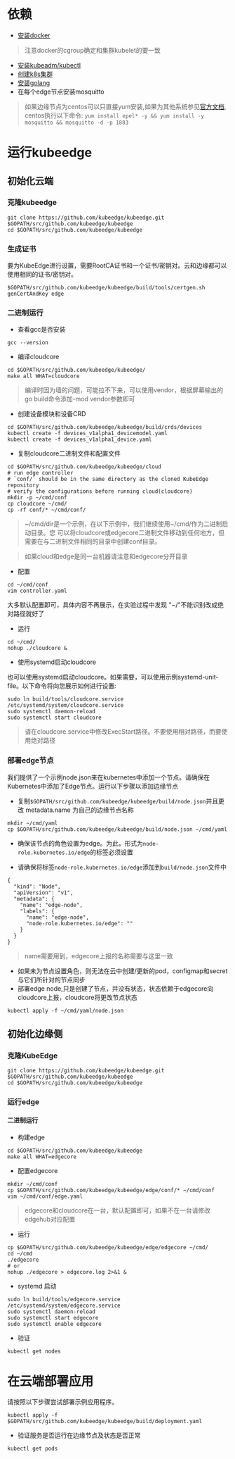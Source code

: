 # 依赖

- [安装docker](../../../docker/install.md) 
> 注意docker的cgroup确定和集群kubelet的要一致
- [安装kubeadm/kubectl](../../../install/kubeadm-install/README.md)
- [创建k8s集群](../../../install/kubeadm-install/single-control-plane.md)
- [安装golang](../../../golang/install.md)
- 在每个edge节点安装mosquitto

> 如果边缘节点为centos可以只直接yum安装,如果为其他系统参见[官方文档](https://mosquitto.org/download/), centos执行以下命令:
> `yum install epel* -y && yum install -y mosquitto && mosquitto -d -p 1883`

# 运行kubeedge

## 初始化云端

### 克隆kubeedge

```
git clone https://github.com/kubeedge/kubeedge.git $GOPATH/src/github.com/kubeedge/kubeedge
cd $GOPATH/src/github.com/kubeedge/kubeedge
```

### 生成证书

要为KubeEdge进行设置，需要RootCA证书和一个证书/密钥对。云和边缘都可以使用相同的证书/密钥对。

```
$GOPATH/src/github.com/kubeedge/kubeedge/build/tools/certgen.sh genCertAndKey edge
```

### 二进制运行

- 查看gcc是否安装
```
gcc --version
```

- 编译cloudcore

```
cd $GOPATH/src/github.com/kubeedge/kubeedge/
make all WHAT=cloudcore
```
> 编译时因为墙的问题，可能拉不下来，可以使用vendor，根据屏幕输出的go build命令添加-mod vendor参数即可

- 创建设备模块和设备CRD
```
cd $GOPATH/src/github.com/kubeedge/kubeedge/build/crds/devices
kubectl create -f devices_v1alpha1_devicemodel.yaml
kubectl create -f devices_v1alpha1_device.yaml
```

- 复制cloudcore二进制文件和配置文件

```
cd $GOPATH/src/github.com/kubeedge/kubeedge/cloud
# run edge controller
# `conf/` should be in the same directory as the cloned KubeEdge repository
# verify the configurations before running cloud(cloudcore)
mkdir -p ~/cmd/conf
cp cloudcore ~/cmd/
cp -rf conf/* ~/cmd/conf/
```


> ~/cmd/dir是一个示例，在以下示例中，我们继续使用~/cmd/作为二进制启动目录。您
可以将cloudcore或edgecore二进制文件移动到任何地方，但需要在与二进制文件相同的目录中创建conf目录。

> 如果cloud和edge是同一台机器请注意和edgecore分开目录

- 配置

```
cd ~/cmd/conf
vim controller.yaml
```

大多默认配置即可，具体内容不再展示，在实验过程中发现 "~/"不能识别改成绝对路径就好了

- 运行

```
cd ~/cmd/
nohup ./cloudcore &
```

- 使用systemd启动cloudcore

也可以使用systemd启动cloudcore。如果需要，可以使用示例systemd-unit-file。以下命令将向您展示如何进行设置:

```
sudo ln build/tools/cloudcore.service /etc/systemd/system/cloudcore.service
sudo systemctl daemon-reload
sudo systemctl start cloudcore
```

> 请在cloudcore.service中修改ExecStart路径。不要使用相对路径，而要使用绝对路径

### 部署edge节点

我们提供了一个示例node.json来在kubernetes中添加一个节点。请确保在Kubernetes中添加了Edge节点。运行以下步骤以添加边缘节点

- 复制`$GOPATH/src/github.com/kubeedge/kubeedge/build/node.json`并且更改 metadata.name 为自己的边缘节点名称

```
mkdir ~/cmd/yaml
cp $GOPATH/src/github.com/kubeedge/kubeedge/build/node.json ~/cmd/yaml
```

- 确保该节点的角色设置为edge。为此，形式为`node-role.kubernetes.io/edge`的标签必须设置

- 请确保将标签`node-role.kubernetes.io/edge`添加到`build/node.json`文件中
```
{
  "kind": "Node",
  "apiVersion": "v1",
  "metadata": {
    "name": "edge-node",
    "labels": {
      "name": "edge-node",
      "node-role.kubernetes.io/edge": ""
    }
  }
}
```

> name需要用到，edgecore上报的名称需要与这里一致

- 如果未为节点设置角色，则无法在云中创建/更新的pod，configmap和secret与它们所针对的节点同步
- 部署edge node,只是创建了节点，并没有状态，状态依赖于edgecore向cloudcore上报，cloudcore将更改节点状态

```
kubectl apply -f ~/cmd/yaml/node.json
```

## 初始化边缘侧

### 克隆KubeEdge

```
git clone https://github.com/kubeedge/kubeedge.git $GOPATH/src/github.com/kubeedge/kubeedge
cd $GOPATH/src/github.com/kubeedge/kubeedge
```

### 运行edge

#### 二进制运行

- 构建edge

```
cd $GOPATH/src/github.com/kubeedge/kubeedge
make all WHAT=edgecore
```

- 配置edgecore

```
mkdir ~/cmd/conf
cp $GOPATH/src/github.com/kubeedge/kubeedge/edge/conf/* ~/cmd/conf
vim ~/cmd/conf/edge.yaml
```

> edgecore和cloudcore在一台，默认配置即可，如果不在一台请修改edgehub对应配置

- 运行 

```
cp $GOPATH/src/github.com/kubeedge/kubeedge/edge/edgecore ~/cmd/
cd ~/cmd
./edgecore
# or
nohup ./edgecore > edgecore.log 2>&1 &
```

- systemd 启动

```
sudo ln build/tools/edgecore.service /etc/systemd/system/edgecore.service
sudo systemctl daemon-reload
sudo systemctl start edgecore
sudo systemctl enable edgecore
```

- 验证 

```
kubectl get nodes
```

# 在云端部署应用

请按照以下步骤尝试部署示例应用程序。

```
kubectl apply -f $GOPATH/src/github.com/kubeedge/kubeedge/build/deployment.yaml
```

- 验证服务是否运行在边缘节点及状态是否正常

```
kubectl get pods
```